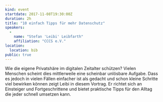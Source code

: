 ```yaml
---
kind: event
startdate: 2017-11-08T19:30:00Z
duration: 2h
title: "10 einfach Tipps für mehr Datenschutz"
speakers:
  -
    name: "Stefan 'Leibi' Leibfarth"
    affiliation: "CCCS e.V."
location:
  location: bib
public: true
---
```

Wie die eigene Privatshäre im digitalen Zeitalter schützen? Vielen Menschen scheint dies mittlerweile eine scheinbar unlösbare Aufgabe.
Dass es jedoch in vielen Fällen einfacher ist als gedacht und schon kleine Schritte viel bewirken können zeigt Leibi in diesem Vortrag.
Er richtet sich an Einsteiger und Fortgeschrittene und bietet praktische Tipps für den Alltag die jeder schnell umsetzen kann.
